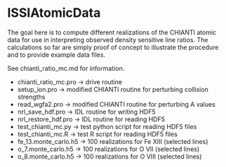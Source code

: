 # ISSIAtomicData

The goal here is to compute different realizations of the CHIANTI atomic data for use in
interpreting observed density sensitive line ratios. The calculations so far are simply proof of
concept to illustrate the procedure and to provide example data files.

See chianti_ratio_mc.md for information.

* chianti_ratio_mc.pro -> drive routine
* setup_ion.pro -> modified CHIANTI routine for perturbing collision strengths
* read_wgfa2.pro -> modified CHIANTI routine for perturbing A values
* nrl_save_hdf.pro -> IDL routine for writing HDF5
* nrl_restore_hdf.pro -> IDL routine for reading HDF5
* test_chianti_mc.py -> test python script for reading HDF5 files
* test_chianti_mc.R -> test R script for reading HDF5 files
* fe_13.monte_carlo.h5 -> 100 realizations for Fe XIII (selected lines)
* o_7.monte_carlo.h5 -> 100 realizations for O VII (selected lines)
* o_8.monte_carlo.h5 -> 100 realizations for O VIII (selected lines)
